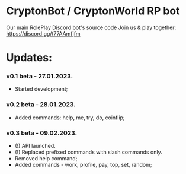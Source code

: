 # CryptonBot / CryptonWorld RP bot
Our main RolePlay Discord bot's source code
Join us & play together: https://discord.gg/t77AAmfjfm

# Updates:
### v0.1 beta - 27.01.2023.
- Started development;
### v0.2 beta - 28.01.2023.
- Added commands: help, me, try, do, coinflip;
### v0.3 beta - 09.02.2023.
- (!) API launched.
- (!) Replaced prefixed commands with slash commands only.
- Removed help command;
- Added commands - work, profile, pay, top, set, random;
